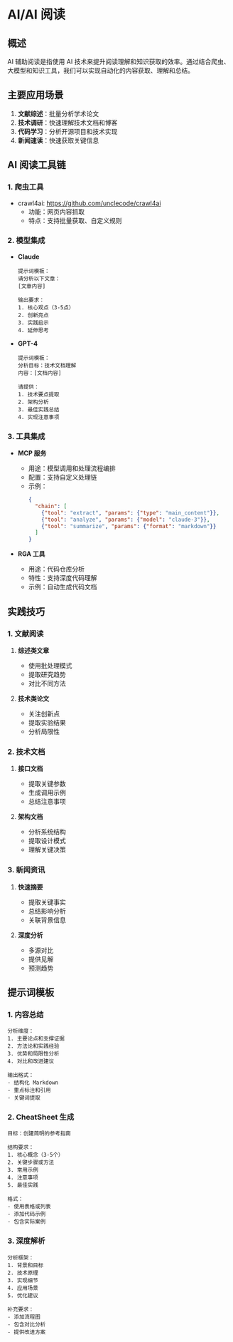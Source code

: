 # AI/AI 阅读

## 概述
AI 辅助阅读是指使用 AI 技术来提升阅读理解和知识获取的效率。通过结合爬虫、大模型和知识工具，我们可以实现自动化的内容获取、理解和总结。

## 主要应用场景
1. **文献综述**：批量分析学术论文
2. **技术调研**：快速理解技术文档和博客
3. **代码学习**：分析开源项目和技术实现
4. **新闻速读**：快速获取关键信息

## AI 阅读工具链

### 1. 爬虫工具
- crawl4ai: https://github.com/unclecode/crawl4ai
  - 功能：网页内容抓取
  - 特点：支持批量获取、自定义规则

### 2. 模型集成
- **Claude**
  ```
  提示词模板：
  请分析以下文章：
  [文章内容]
  
  输出要求：
  1. 核心观点（3-5点）
  2. 创新亮点
  3. 实践启示
  4. 延伸思考
  ```

- **GPT-4**
  ```
  提示词模板：
  分析目标：技术文档理解
  内容：[文档内容]
  
  请提供：
  1. 技术要点提取
  2. 架构分析
  3. 最佳实践总结
  4. 实现注意事项
  ```

### 3. 工具集成
- **MCP 服务**
  - 用途：模型调用和处理流程编排
  - 配置：支持自定义处理链
  - 示例：
    ```json
    {
      "chain": [
        {"tool": "extract", "params": {"type": "main_content"}},
        {"tool": "analyze", "params": {"model": "claude-3"}},
        {"tool": "summarize", "params": {"format": "markdown"}}
      ]
    }
    ```

- **RGA 工具**
  - 用途：代码仓库分析
  - 特性：支持深度代码理解
  - 示例：自动生成代码文档

## 实践技巧

### 1. 文献阅读
1. **综述类文章**
   - 使用批处理模式
   - 提取研究趋势
   - 对比不同方法
   
2. **技术类论文**
   - 关注创新点
   - 提取实验结果
   - 分析局限性

### 2. 技术文档
1. **接口文档**
   - 提取关键参数
   - 生成调用示例
   - 总结注意事项
   
2. **架构文档**
   - 分析系统结构
   - 提取设计模式
   - 理解关键决策

### 3. 新闻资讯
1. **快速摘要**
   - 提取关键事实
   - 总结影响分析
   - 关联背景信息

2. **深度分析**
   - 多源对比
   - 提供见解
   - 预测趋势

## 提示词模板

### 1. 内容总结
```
分析维度：
1. 主要论点和支撑证据
2. 方法论和实践经验
3. 优势和局限性分析
4. 对比和改进建议

输出格式：
- 结构化 Markdown
- 重点标注和引用
- 关键词提取
```

### 2. CheatSheet 生成
```
目标：创建简明的参考指南

结构要求：
1. 核心概念（3-5个）
2. 关键步骤或方法
3. 常用示例
4. 注意事项
5. 最佳实践

格式：
- 使用表格或列表
- 添加代码示例
- 包含实际案例
```

### 3. 深度解析
```
分析框架：
1. 背景和目标
2. 技术原理
3. 实现细节
4. 应用场景
5. 优化建议

补充要求：
- 添加流程图
- 包含对比分析
- 提供改进方案
```
